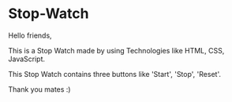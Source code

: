 # Stop-Watch

Hello friends,

This is a Stop Watch made by using Technologies like HTML, CSS, JavaScript.

This Stop Watch contains three buttons like 'Start', 'Stop', 'Reset'.

Thank you mates :)
